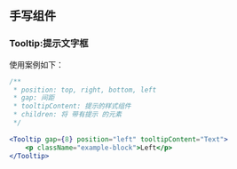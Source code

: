 ## 手写组件
### Tooltip:提示文字框

使用案例如下：
```jsx
/**
 * position: top, right, bottom, left
 * gap: 间距
 * tooltipContent: 提示的样式组件
 * children: 将 带有提示 的元素
 */
 
<Tooltip gap={8} position="left" tooltipContent="Text">    
    <p className="example-block">Left</p>
</Tooltip>
```
